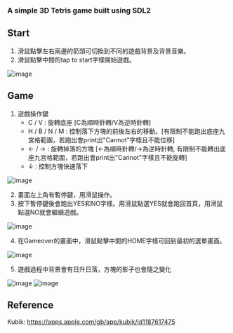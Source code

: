 ### A simple 3D Tetris game built using SDL2

## Start
1. 滑鼠點擊左右兩邊的箭頭可切換到不同的遊戲背景及背景音樂。
2. 滑鼠點擊中間的tap to start字樣開始遊戲。

![image](https://github.com/user-attachments/assets/3a08413f-464d-4583-a351-2cd50c303dc1)

## Game
1. 遊戲操作鍵
	- C / V : 旋轉底座 [C為順時針轉/V為逆時針轉]
	- H / B / N / M : 控制落下方塊的前後左右的移動。[有限制不能跑出底座九宮格範圍，若跑出會print出"Cannot"字樣且不能位移]
	- ← / → : 旋轉掉落的方塊 [←為順時針轉/→為逆時針轉, 有限制不能轉出底座九宮格範圍，若跑出會print出"Cannot"字樣且不能旋轉]
	- ↓ : 控制方塊快速落下

![image](https://github.com/user-attachments/assets/6142b45e-b818-4431-bcb3-38b96fda71cf)

2. 畫面左上角有暫停鍵，用滑鼠操作。
3. 按下暫停鍵後會跑出YES和NO字樣。用滑鼠點選YES就會跑回首頁，用滑鼠點選NO就會繼續遊戲。

![image](https://github.com/user-attachments/assets/f64df2f2-1550-4a62-82c8-bcda84547ac8)

4. 在Gameover的畫面中，滑鼠點擊中間的HOME字樣可回到最初的選單畫面。

![image](https://github.com/user-attachments/assets/f1dc084f-04a9-4f4a-bce8-7e363bdee9ff)

5. 遊戲過程中背景會有日升日落，方塊的影子也會隨之變化

![image](https://github.com/user-attachments/assets/5a44e434-af4b-4c80-ae61-76e6d1f5c26f)
![image](https://github.com/user-attachments/assets/c20600d9-bc36-4f39-ada2-bfa5eda23eb3)

## Reference
Kubik: https://apps.apple.com/gb/app/kubik/id1187617475
